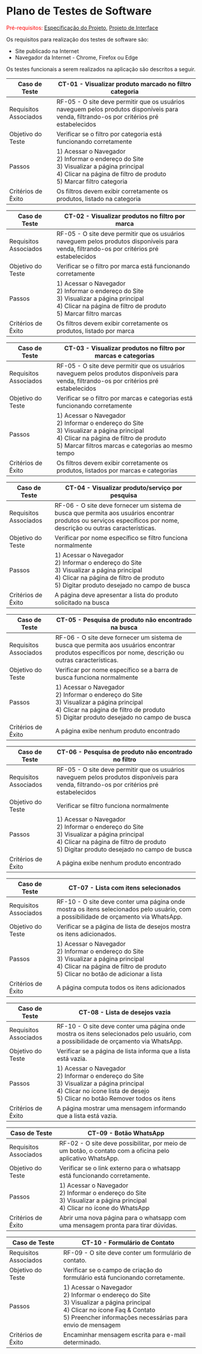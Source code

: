 # Plano de Testes de Software

<span style="color:red">Pré-requisitos: <a href="02-Especificação do Projeto.md"> Especificação do Projeto</a></span>, <a href="03-Projeto de Interface.md"> Projeto de Interface</a>

Os requisitos para realização dos testes de software são:

- Site publicado na Internet
- Navegador da Internet - Chrome, Firefox ou Edge

Os testes funcionais a serem realizados na aplicação são descritos a seguir.

| Caso de Teste         | CT-01 - Visualizar produto marcado no filtro categoria                                                                                                                         |
| --------------------- | ------------------------------------------------------------------------------------------------------------------------------------------------------------------------------ |
| Requisitos Associados | RF-05 - O site deve permitir que os usuários naveguem pelos produtos disponíveis para venda, filtrando-os por critérios pré estabelecidos                                      |
| Objetivo do Teste     | Verificar se o filtro por categoria está funcionando corretamente                                                                                                              |
| Passos                | 1) Acessar o Navegador<br> 2) Informar o endereço do Site<br> 3) Visualizar a página principal<br> 4) Clicar na página de filtro de produto<br> 5) Marcar filtro categoria<br> |
| Critérios de Êxito    | Os filtros devem exibir corretamente os produtos, listado na categoria                                                                                                         |

| Caso de Teste         | CT-02 - Visualizar produtos no filtro por marca                                                                                                                             |
| --------------------- | --------------------------------------------------------------------------------------------------------------------------------------------------------------------------- |
| Requisitos Associados | RF-05 - O site deve permitir que os usuários naveguem pelos produtos disponíveis para venda, filtrando-os por critérios pré estabelecidos                                   |
| Objetivo do Teste     | Verificar se o filtro por marca está funcionando corretamente                                                                                                               |
| Passos                | 1) Acessar o Navegador<br> 2) Informar o endereço do Site<br> 3) Visualizar a página principal<br> 4) Clicar na página de filtro de produto<br> 5) Marcar filtro marcas<br> |
| Critérios de Êxito    | Os filtros devem exibir corretamente os produtos, listado por marca                                                                                                         |

| Caso de Teste         | CT-03 - Visualizar produtos no filtro por marcas e categorias                                                                                                                                            |
| --------------------- | -------------------------------------------------------------------------------------------------------------------------------------------------------------------------------------------------------- |
| Requisitos Associados | RF-05 - O site deve permitir que os usuários naveguem pelos produtos disponíveis para venda, filtrando-os por critérios pré estabelecidos                                                                |
| Objetivo do Teste     | Verificar se o filtro por marcas e categorias está funcionando corretamente                                                                                                                              |
| Passos                | 1) Acessar o Navegador<br> 2) Informar o endereço do Site<br> 3) Visualizar a página principal<br> 4) Clicar na página de filtro de produto<br> 5) Marcar filtros marcas e categorias ao mesmo tempo<br> |
| Critérios de Êxito    | Os filtros devem exibir corretamente os produtos, listados por marcas e categorias                                                                                                                       |

| Caso de Teste         | CT-04 - Visualizar produto/serviço por pesquisa                                                                                                                                                   |
| --------------------- | ------------------------------------------------------------------------------------------------------------------------------------------------------------------------------------------------- |
| Requisitos Associados | RF-06 - O site deve fornecer um sistema de busca que permita aos usuários encontrar produtos ou serviços específicos por nome, descrição ou outras características.                               |
| Objetivo do Teste     | Verificar por nome específico se filtro funciona normalmente                                                                                                                                      |
| Passos                | 1) Acessar o Navegador<br> 2) Informar o endereço do Site<br> 3) Visualizar a página principal<br> 4) Clicar na página de filtro de produto<br> 5) Digitar produto desejado no campo de busca<br> |
| Critérios de Êxito    | A página deve apresentar a lista do produto solicitado na busca                                                                                                                                   |

| Caso de Teste         | CT-05 - Pesquisa de produto não encontrado na busca                                                                                                                                               |
| --------------------- | ------------------------------------------------------------------------------------------------------------------------------------------------------------------------------------------------- |
| Requisitos Associados | RF-06 - O site deve fornecer um sistema de busca que permita aos usuários encontrar produtos específicos por nome, descrição ou outras características.                                           |
| Objetivo do Teste     | Verificar por nome específico se a barra de busca funciona normalmente                                                                                                                            |
| Passos                | 1) Acessar o Navegador<br> 2) Informar o endereço do Site<br> 3) Visualizar a página principal<br> 4) Clicar na página de filtro de produto<br> 5) Digitar produto desejado no campo de busca<br> |
| Critérios de Êxito    | A página exibe nenhum produto encontrado                                                                                                                                                          |

| Caso de Teste         | CT-06 - Pesquisa de produto não encontrado no filtro                                                                                                                                              |
| --------------------- | ------------------------------------------------------------------------------------------------------------------------------------------------------------------------------------------------- |
| Requisitos Associados | RF-05 - O site deve permitir que os usuários naveguem pelos produtos disponíveis para venda, filtrando-os por critérios pré estabelecidos                                                         |
| Objetivo do Teste     | Verificar se filtro funciona normalmente                                                                                                                                                          |
| Passos                | 1) Acessar o Navegador<br> 2) Informar o endereço do Site<br> 3) Visualizar a página principal<br> 4) Clicar na página de filtro de produto<br> 5) Digitar produto desejado no campo de busca<br> |
| Critérios de Êxito    | A página exibe nenhum produto encontrado                                                                                                                                                          |

| Caso de Teste         | CT-07 - Lista com itens selecionados                                                                                                                                                        |
| --------------------- | ------------------------------------------------------------------------------------------------------------------------------------------------------------------------------------------- |
| Requisitos Associados | RF-10 - O site deve conter uma página onde mostra os itens selecionados pelo usuário, com a possibilidade de orçamento via WhatsApp.                                                        |
| Objetivo do Teste     | Verificar se a página de lista de desejos mostra os itens adicionados.                                                                                                                      |
| Passos                | 1) Acessar o Navegador<br> 2) Informar o endereço do Site<br> 3) Visualizar a página principal<br> 4) Clicar na página de filtro de produto<br> 5) Clicar no botão de adicionar a lista<br> |
| Critérios de Êxito    | A página computa todos os itens adicionados                                                                                                                                                 |

| Caso de Teste         | CT-08 - Lista de desejos vazia                                                                                                                                                          |
| --------------------- | --------------------------------------------------------------------------------------------------------------------------------------------------------------------------------------- |
| Requisitos Associados | RF-10 - O site deve conter uma página onde mostra os itens selecionados pelo usuário, com a possibilidade de orçamento via WhatsApp.                                                    |
| Objetivo do Teste     | Verificar se a página de lista informa que a lista está vazia.                                                                                                                          |
| Passos                | 1) Acessar o Navegador<br> 2) Informar o endereço do Site<br> 3) Visualizar a página principal<br> 4) Clicar no ícone lista de desejo<br> 5) Clicar no botão Remover todos os itens<br> |
| Critérios de Êxito    | A página mostrar uma mensagem informando que a lista está vazia.                                                                                                                        |

| Caso de Teste         | CT-09 - Botão WhatsApp                                                                                                                                                          |
| --------------------- | --------------------------------------------------------------------------------------------------------------------------------------------------------------------------------------- |
| Requisitos Associados | RF-02  - O site deve possibilitar, por meio de um botão, o contato com a oficina pelo aplicativo WhatsApp.                                                    |
| Objetivo do Teste     | Verificar se o link externo para o whatsapp está funcionando corretamente.                                                                                                                          |
| Passos                | 1) Acessar o Navegador<br> 2) Informar o endereço do Site<br> 3) Visualizar a página principal<br> 4) Clicar no ícone do WhatsApp<br> |
| Critérios de Êxito    | Abrir uma nova página para o whatsapp com uma mensagem pronta para tirar dúvidas.                                                                                                                        |

| Caso de Teste         | CT-10 - Formulário de Contato                                                                                                                                                         |
| --------------------- | --------------------------------------------------------------------------------------------------------------------------------------------------------------------------------------- |
| Requisitos Associados | RF-09 - O site deve conter um formulário de contato.                                                    |
| Objetivo do Teste     | Verificar se o campo de criação do formulário está funcionando corretamente.                                                                                                                          |
| Passos                | 1) Acessar o Navegador<br> 2) Informar o endereço do Site<br> 3) Visualizar a página principal<br> 4) Clicar no ícone Faq & Contato<br> 5) Preencher informações necessárias para envio de mensagem<br>  |
| Critérios de Êxito    | Encaminhar mensagem escrita para e-mail determinado.                                                                                                                       |
